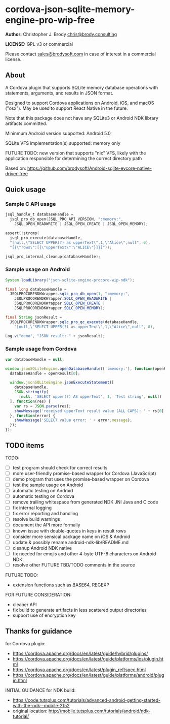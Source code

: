 # cordova-json-sqlite-memory-engine-pro-wip-free

**Author:** Christopher J. Brody <chris@brody.consulting>

**LICENSE:** GPL v3 or commercial

Please contact <sales@brodysoft.com> in case of interest in a commercial license.

## About

A Cordova plugin that supports SQLite memory database operations with statements, arguments, and results in JSON format.

Designed to support Cordova applications on Android, iOS, and macOS ("osx"). May be used to support React Native in the future.

Note that this package does not have any SQLite3 or Android NDK library artifacts committed.

Mininmum Android version supported: Android 5.0

SQLite VFS implementation(s) supported: memory only

FUTURE TODO: new version that supports "nix" VFS, likely with the application responsible for determining the correct directory path

Based on: <https://github.com/brodysoft/Android-sqlite-evcore-native-driver-free>

## Quick usage

### Sample C API usage

```c
jsql_handle_t databaseHandle =
  jsql_pro_db_open(JSQL_PRO_API_VERSION, ":memory:",
    JSQL_OPEN_READWRITE | JSQL_OPEN_CREATE | JSQL_OPEN_MEMORY);

assert(!strcmp(
  jsql_pro_execute(databaseHandle,
  "[null,\"SELECT UPPER(?) as upperText\",1,\"Alice\",null", 0),
  "[{\"rows\":[{\"upperText\":\"ALICE\"}]}]"));

jsql_pro_internal_cleanup(databaseHandle);
```

### Sample usage on Android

```Java
System.loadLibrary("json-sqlite-engine-procore-wip-ndk");

final long databaseHandle =
  JSQLPROCORENDKWrapper.sqlc_pro_db_open(1, ":memory:",
    JSQLPROCORENDKWrapper.SQLC_OPEN_READWRITE |
    JSQLPROCORENDKWrapper.SQLC_OPEN_CREATE |
    JSQLPROCORENDKWrapper.SQLC_OPEN_MEMORY);

final String jsonResult =
  JSQLPROCORENDKWrapper.sqlc_pro_qc_execute(databaseHandle,
    "[null,\"SELECT UPPER(?) as upperText\",1,\"Alice\",null", 0),

Log.v("demo", "JSON result: " + jsonResult);
```

### Sample usage from Cordova

```js
var databaseHandle = null;

window.jsonSQLiteEngine.openDatabaseHandle([':memory:'], function(openResult) {
  databaseHandle = openResult[0];

  window.jsonSQLiteEngine.jsonExecuteStatement([
    databaseHandle,
    JSON.stringify(
      [null, 'SELECT upper(?) AS upperText', 1, 'Test string', null])
  ], function(res) {
    var rs = JSON.parse(res);
    showMessage('received upperText result value (ALL CAPS): ' + rs[0].rows[0].upperText);
  }, function(error) {
    showMessage('SELECT value error: ' + error.message);
  });
});
```

## TODO items

TODO:

* [ ] test program should check for correct results
* [ ] more user-friendly promise-based wrapper for Cordova (JavaScript)
* [ ] demo program that uses the promise-based wrapper on Cordova
* [ ] test the sample usage on Android
* [ ] automatic testing on Android
* [ ] automatic testing on Cordova
* [ ] remove trailing whitespace from generated NDK JNI Java and C code
* [ ] fix internal logging
* [ ] fix error reporting and handling
* [ ] resolve build warnings
* [ ] document the API more formally
* [ ] known issue with double-quotes in keys in result rows
* [ ] consider more sensical package name on iOS & Android
* [ ] update & possibly rename android-ndk-lib/README.md
* [ ] cleanup Android NDK native
* [ ] fix needed for emojis and other 4-byte UTF-8 characters on Android NDK
* [ ] resolve other FUTURE TBD/TODO comments in the source

FUTURE TODO:

* extension functions such as BASE64, REGEXP

FOR FUTURE CONSIDERATION:

* cleaner API
* fix build to generate artifacts in less scattered output directories
* support use of encryption key

## Thanks for guidance

for Cordova plugin:

* https://cordova.apache.org/docs/en/latest/guide/hybrid/plugins/
* https://cordova.apache.org/docs/en/latest/guide/platforms/ios/plugin.html
* https://cordova.apache.org/docs/en/latest/plugin_ref/spec.html
* https://cordova.apache.org/docs/en/latest/guide/platforms/android/plugin.html

INITIAL GUIDANCE for NDK build:

* https://code.tutsplus.com/tutorials/advanced-android-getting-started-with-the-ndk--mobile-2152
* original location: http://mobile.tutsplus.com/tutorials/android/ndk-tutorial/
